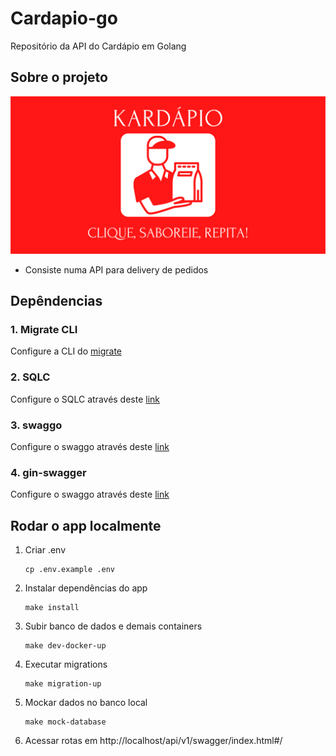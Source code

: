 # Cardapio-go
Repositório da API do Cardápio em Golang

## Sobre o projeto
![img](/docs/assets/banner.svg)
- Consiste numa API para delivery de pedidos

## Depêndencias
### 1. Migrate CLI
Configure a CLI do [migrate](https://github.com/golang-migrate/migrate/tree/v4.16.2/cmd/migrate) 

### 2. SQLC
Configure o SQLC através deste [link](https://docs.sqlc.dev/en/stable/overview/install.html)

### 3. swaggo
Configure o swaggo através deste [link](https://github.com/swaggo/swag)

### 4. gin-swagger
Configure o swaggo através deste [link](https://github.com/swaggo/gin-swagger)


## Rodar o app localmente

1. Criar .env
    ```
    cp .env.example .env
    ```

2. Instalar dependências do app
    ```
    make install
    ```

3. Subir banco de dados e demais containers
    ```
    make dev-docker-up
    ```

4. Executar migrations
    ```
    make migration-up
    ```
    
5. Mockar dados no banco local
    ```
    make mock-database
    ```

6. Acessar rotas em  http://localhost/api/v1/swagger/index.html#/
